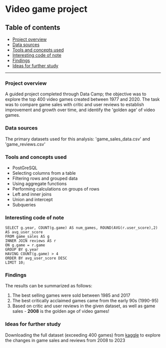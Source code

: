 # Video game project

## Table of contents

- [Project overview](#project-overview)
- [Data sources](#data-sources)
- [Tools and concepts used](#tools-and-concepts-used)
- [Interesting code of note](#interesting-code-of-note)
- [Findings](#findings)
- [Ideas for further study](#ideas-for-further-study)
---

### Project overview
A guided project completed through Data Camp; the objective was to explore the top 400 video games created between 1977 and 2020. The task was to compare game sales with critic and user reviews to establish improvement and growth over time, and identify the 'golden age' of video games.

### Data sources
The primary datasets used for this analysis: 'game_sales_data.csv' and 'game_reviews.csv'

### Tools and concepts used
- PostGreSQL
- Selecting columns from a table
- Filtering rows and grouped data
- Using aggregate functions
- Performing calculations on groups of rows
- Left and inner joins
- Union and intercept
- Subqueries

### Interesting code of note
```PostGreSQL:
SELECT g.year, COUNT(g.game) AS num_games, ROUND(AVG(r.user_score),2) AS avg_user_score
FROM game_sales AS g
INNER JOIN reviews AS r
ON g.game = r.game
GROUP BY g.year
HAVING COUNT(g.game) > 4
ORDER BY avg_user_score DESC
LIMIT 10;
```

### Findings
The results can be summarized as follows:
1. The best selling games were sold between 1985 and 2017
2. The best critically acclaimed games came from the early 90s (1990-95)
3. Based on critic and user reviews in the given dataset, as well as game sales - **2008** is the golden age of video games!

### Ideas for further study
Downloading the full dataset (exceeding 400 games) from [kaggle](https://kaggle.com) to explore the changes in game sales and reviews from 2008 to 2023
